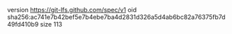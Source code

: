 version https://git-lfs.github.com/spec/v1
oid sha256:ac741e7b42bef5e7b4ebe7ba4d2831d326a5d4ab6bc82a76375fb7d49fd410b9
size 113
